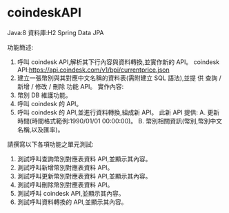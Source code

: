 # coindeskAPI
Java:8
資料庫:H2 Spring Data JPA

功能簡述:
1. 呼叫 coindesk API,解析其下行內容與資料轉換,並實作新的 API。
coindesk API:https://api.coindesk.com/v1/bpi/currentprice.json
2. 建立一張幣別與其對應中文名稱的資料表(需附建立 SQL 語法),並提
供 查詢 / 新增 / 修改 / 刪除 功能 API。
實作內容:
1. 幣別 DB 維護功能。
2. 呼叫 coindesk 的 API。
3. 呼叫 coindesk 的 API,並進行資料轉換,組成新 API。
此新 API 提供:
A. 更新時間(時間格式範例:1990/01/01 00:00:00)。
B. 幣別相關資訊(幣別,幣別中文名稱,以及匯率)。

請撰寫以下各項功能之單元測試:
1. 測試呼叫查詢幣別對應表資料 API,並顯示其內容。
2. 測試呼叫新增幣別對應表資料 API。
3. 測試呼叫更新幣別對應表資料 API,並顯示其內容。
4. 測試呼叫刪除幣別對應表資料 API。
5. 測試呼叫 coindesk API,並顯示其內容。
6. 測試呼叫資料轉換的 API,並顯示其內容。
